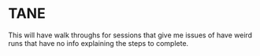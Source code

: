 # TANE

This will have walk throughs for sessions that give me issues of have weird runs that have no info explaining the steps to complete.
